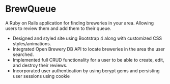 # BrewQueue

A Ruby on Rails application for finding breweries in your area. Allowing users to review them and add them to their queue. 

- Designed and styled site using Bootstrap 4 along with customized CSS styles/animations. 
- Integrated Open Brewery DB API to locate breweries in the area the user searched.
- Implemented full CRUD functionality for a user to be able to create, edit, and destroy their reviews.
- Incorporated user authentication by using bcrypt gems and persisting user sessions using cookie
